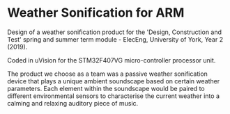 # Weather Sonification for ARM

Design of a weather sonification product for the 'Design, Construction and Test' spring and summer term module - ElecEng, University of York, Year 2 (2019).

Coded in uVision for the STM32F407VG micro-controller processor unit.

The product we choose as a team was a passive weather sonification device that plays a unique ambient soundscape based on certain weather parameters.
Each element within the soundscape would be paired to different environmental sensors to characterise the current weather into a calming and relaxing auditory piece of music.
